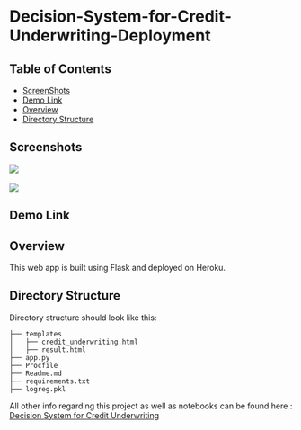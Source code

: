# Decision-System-for-Credit-Underwriting-Deployment

## Table of Contents
- [ScreenShots](#screenshots)
- [Demo Link](#demo-link)
- [Overview](#overview)
- [Directory Structure](#directory-structure)



## Screenshots
<img src="https://user-images.githubusercontent.com/42676839/133925876-61538648-2af3-4361-99b5-8a9769283301.png"><br><br>
<img src="https://user-images.githubusercontent.com/42676839/133927015-96efd61d-99a8-43b2-8a62-ac703002fbaf.png">

## Demo Link


## Overview
This web app is built using Flask and deployed on Heroku.<br>


## Directory Structure
Directory structure should look like this:
```
├── templates
│   ├── credit_underwriting.html
│   ├── result.html
├── app.py
├── Procfile
├── Readme.md
├── requirements.txt
├── logreg.pkl
```


All other info regarding this project as well as notebooks can be found here : <br>
[Decision System for Credit Underwriting](https://github.com/mandarvast19/Machine-Learning-Projects/tree/main/Decision%20System%20for%20Credit%20Underwriting)

